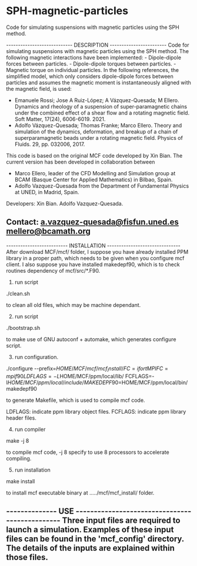 # SPH-magnetic-particles
 Code for simulating suspensions with magnetic particles using the SPH  method.

---------------------------- DESCRIPTION ------------------------
 Code for simulating suspensions with magnetic particles using the SPH
 method. The  following magnetic  interactions have  been implemented:
    - Dipole-dipole  forces  between  particles.
    - Dipole-dipole  torques between particles.
    - Magnetic torque  on individual particles.
 In the following  references, the  simplified  model,  which only  considers
 dipole-dipole  forces  between  particles and  assumes  the  magnetic
 moment  is  instantaneously  aligned  with the  magnetic  field,  is
 used:
  - Emanuele  Rossi;   Jose  A   Ruiz-López;  A   Vázquez-Quesada;  M
     Ellero.   Dynamics    and   rheology    of   a    suspension   of
     super-paramagnetic chains  under the  combined effect of  a shear
     flow  and  a  rotating   magnetic  field.  Soft  Matter,  17(24),
     6006-6019. 2021.
  - Adolfo Vázquez-Quesada;  Thomas Franke; Marco Ellero.  Theory and
     simulation of the  dynamics, deformation, and breakup  of a chain
     of   superparamagnetic   beads    under   a   rotating   magnetic
     field. Physics of Fluids. 29, pp. 032006, 2017.

 This code is  based on the original MCF code  developed by Xin Bian.
 The  current version  has  been developed  in collaboration  between
 - Marco Ellero,  leader of the  CFD Modelling and Simulation  group at
   BCAM (Basque Center  for Applied Mathematics) in  Bilbao, Spain.
 - Adolfo Vazquez-Quesada from  the Department of Fundamental Physics
   at UNED, in Madrid, Spain.

 Developers:
     Xin Bian.
     Adolfo Vazquez-Quesada.

 Contact: a.vazquez-quesada@fisfun.uned.es
          mellero@bcamath.org
--------------------------------------------------------------------

-------------------------- INSTALLATION -------------------------------
After download MCF/mcf/ folder,
I suppose you have already installed PPM library
in a proper path,
which needs to be given when you configure mcf client.
I also suppose you have installed makedepf90,
which is to check routines dependency of mcf/src/*.F90.

1) run script
 
  ./clean.sh

to clean all old files, which may be machine dependant.

2) run script

  ./bootstrap.sh

to make use of GNU autoconf + automake,
which generates configure script.

3) run configuration.

./configure --prefix=$HOME/MCF/mcf/mcf_install/ FC=ifort MPIFC=mpif90 LDFLAGS=-L$HOME/MCF/ppm/local/lib/ FCFLAGS=-I$HOME/MCF/ppm/local/include/ MAKEDEPF90=$HOME/MCF/ppm/local/bin/makedepf90

to generate Makefile, which is used to compile mcf code.

LDFLAGS: indicate ppm library object files.
FCFLAGS: indicate ppm library header files.


4) run compiler

  make -j 8

to compile mcf code,
-j 8 specify to use 8 processors to accelerate compiling.

5) run installation

  make install

to install mcf executable binary at ...../mcf/mcf_install/ folder.

-------------- USE -----------------------------------------------
Three input files are required to launch a simulation. Examples of
these input files can be found in the 'mcf_config' directory. The
details of the inputs are explained within those files.
-------------------------------------------------------------------
